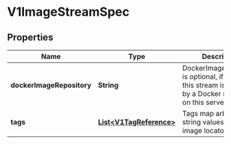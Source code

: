 
# V1ImageStreamSpec

## Properties
Name | Type | Description | Notes
------------ | ------------- | ------------- | -------------
**dockerImageRepository** | **String** | DockerImageRepository is optional, if specified this stream is backed by a Docker repository on this server |  [optional]
**tags** | [**List&lt;V1TagReference&gt;**](V1TagReference.md) | Tags map arbitrary string values to specific image locators |  [optional]



